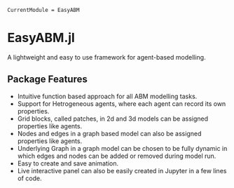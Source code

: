 ```@meta
CurrentModule = EasyABM
```

# EasyABM.jl
A lightweight and easy to use framework for agent-based modelling. 

## Package Features
* Intuitive function based approach for all ABM modelling tasks. 
* Support for Hetrogeneous agents, where each agent can record its own properties. 
* Grid blocks, called patches, in 2d and 3d models can be assigned properties like agents.
* Nodes and edges in a graph based model can also be assigned properties like agents. 
* Underlying Graph in a graph model can be chosen to be fully dynamic in which edges and nodes can be added or removed during model run.
* Easy to create and save animation.
* Live interactive panel can also be easily created in Jupyter in a few lines of code. 





